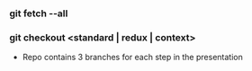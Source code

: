### git fetch --all
### git checkout <standard | redux | context>
- Repo contains 3 branches for each step in the presentation